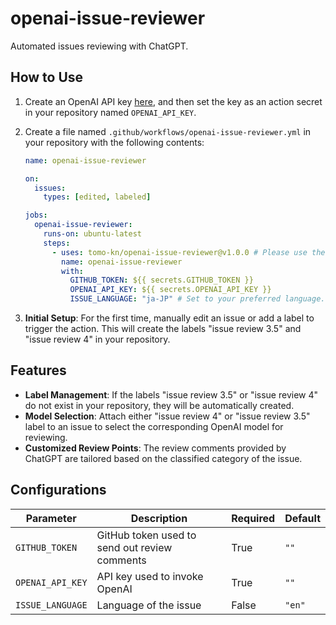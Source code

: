 # openai-issue-reviewer

Automated issues reviewing with ChatGPT.

## How to Use

1. Create an OpenAI API key [here](https://platform.openai.com/account/api-keys), and then set the key as an action secret in your repository named `OPENAI_API_KEY`.

2. Create a file named `.github/workflows/openai-issue-reviewer.yml` in your repository with the following contents:

   ```yaml
   name: openai-issue-reviewer

   on:
     issues:
       types: [edited, labeled]

   jobs:
     openai-issue-reviewer:
       runs-on: ubuntu-latest
       steps:
         - uses: tomo-kn/openai-issue-reviewer@v1.0.0 # Please use the latest version.
           name: openai-issue-reviewer
           with:
             GITHUB_TOKEN: ${{ secrets.GITHUB_TOKEN }}
             OPENAI_API_KEY: ${{ secrets.OPENAI_API_KEY }}
             ISSUE_LANGUAGE: "ja-JP" # Set to your preferred language. Default is "en" (English).
   ```

3. **Initial Setup**: For the first time, manually edit an issue or add a label to trigger the action. This will create the labels "issue review 3.5" and "issue review 4" in your repository.

## Features

- **Label Management**: If the labels "issue review 3.5" or "issue review 4" do not exist in your repository, they will be automatically created.
- **Model Selection**: Attach either "issue review 4" or "issue review 3.5" label to an issue to select the corresponding OpenAI model for reviewing.
- **Customized Review Points**: The review comments provided by ChatGPT are tailored based on the classified category of the issue.

## Configurations

| Parameter        | Description                                   | Required | Default |
| ---------------- | --------------------------------------------- | -------- | ------- |
| `GITHUB_TOKEN`   | GitHub token used to send out review comments | True     | `""`    |
| `OPENAI_API_KEY` | API key used to invoke OpenAI                 | True     | `""`    |
| `ISSUE_LANGUAGE` | Language of the issue                         | False    | `"en"`  |
